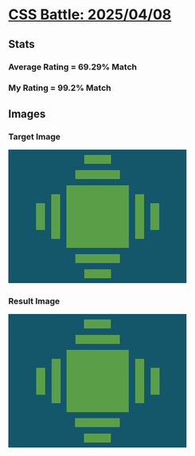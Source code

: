 # [CSS Battle: 2025/04/08](https://cssbattle.dev/play/at5854DTrmGtT1PzkaoC)

## Stats

### Average Rating = 69.29% Match

### My Rating = 99.2% Match

## Images

### Target Image

![](./images/target.png)

### Result Image

![](./images/result.png)
